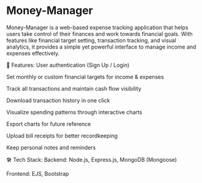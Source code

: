 # Money-Manager

Money-Manager is a web-based expense tracking application that helps users take control of their finances and work towards financial goals. With features like financial target setting, transaction tracking, and visual analytics, it provides a simple yet powerful interface to manage income and expenses effectively.

🔧 Features:
User authentication (Sign Up / Login)

Set monthly or custom financial targets for income & expenses

Track all transactions and maintain cash flow visibility

Download transaction history in one click

Visualize spending patterns through interactive charts

Export charts for future reference

Upload bill receipts for better recordkeeping

Keep personal notes and reminders

🛠 Tech Stack:
Backend: Node.js, Express.js, MongoDB (Mongoose)

Frontend: EJS, Bootstrap
